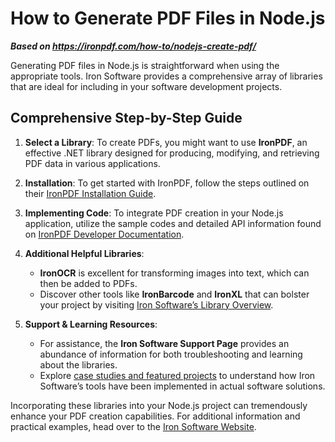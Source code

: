 # How to Generate PDF Files in Node.js

***Based on <https://ironpdf.com/how-to/nodejs-create-pdf/>***


Generating PDF files in Node.js is straightforward when using the appropriate tools. Iron Software provides a comprehensive array of libraries that are ideal for including in your software development projects.

## Comprehensive Step-by-Step Guide

1. **Select a Library**: To create PDFs, you might want to use **IronPDF**, an effective .NET library designed for producing, modifying, and retrieving PDF data in various applications.

2. **Installation**: To get started with IronPDF, follow the steps outlined on their [IronPDF Installation Guide](https://ironpdf.com/docs/install/).

3. **Implementing Code**: To integrate PDF creation in your Node.js application, utilize the sample codes and detailed API information found on [IronPDF Developer Documentation](https://ironpdf.com/docs/).

4. **Additional Helpful Libraries**:
   - **IronOCR** is excellent for transforming images into text, which can then be added to PDFs.
   - Discover other tools like **IronBarcode** and **IronXL** that can bolster your project by visiting [Iron Software’s Library Overview](https://ironsoftware.com/csharp/).

5. **Support & Learning Resources**:
   - For assistance, the **Iron Software Support Page** provides an abundance of information for both troubleshooting and learning about the libraries.
   - Explore [case studies and featured projects](https://ironsoftware.com/csharp/case-studies/) to understand how Iron Software’s tools have been implemented in actual software solutions.

Incorporating these libraries into your Node.js project can tremendously enhance your PDF creation capabilities. For additional information and practical examples, head over to the [Iron Software Website](https://ironsoftware.com/).